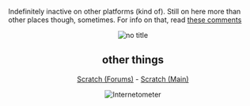 Indefinitely inactive on other platforms (kind of). Still on here more than other places though, sometimes. For info on that, read [these comments](https://scratch.mit.edu/users/Zydrolic/#comments-307902149)



<div align=center>
<img src="https://github.com/OneShot-Niko/OneShot-Niko/assets/150537842/72da0cdc-7b6b-4536-8759-1db6db7428bd" alt="no title">
<h2>other things</h2>
<p><a href="https://scratch.mit.edu/users/Zydrolic/">Scratch (Forums)</a> - <a href="https://scratch.mit.edu/users/OneShotNik0/">Scratch (Main)</a></p>
<img src="http://internetometer.com/image/50029.png" alt="Internetometer">
